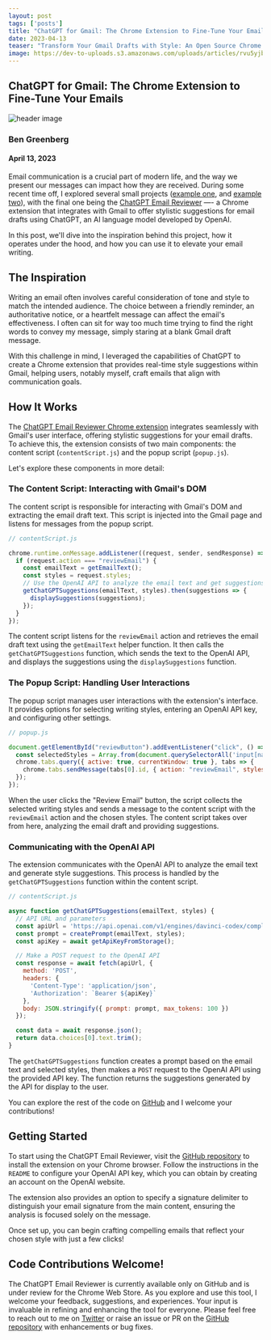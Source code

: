 ```yaml
---
layout: post 
tags: ['posts']
title: "ChatGPT for Gmail: The Chrome Extension to Fine-Tune Your Emails"
date: 2023-04-13
teaser: "Transform Your Gmail Drafts with Style: An Open Source Chrome Extension Powered by ChatGPT"
image: https://dev-to-uploads.s3.amazonaws.com/uploads/articles/rvu5yjbuqtsu6je83id1.png
---
```


## ChatGPT for Gmail: The Chrome Extension to Fine-Tune Your Emails

![header image](https://dev-to-uploads.s3.amazonaws.com/uploads/articles/rvu5yjbuqtsu6je83id1.png)

### Ben Greenberg
#### April 13, 2023

Email communication is a crucial part of modern life, and the way we present our messages can impact how they are received. During some recent time off, I explored several small projects ([example one](https://www.bengreenberg.dev/posts/2023-04-04-github-action-gpt-language-check/), and [example two](https://www.bengreenberg.dev/posts/2023-04-09-github-profile-dynamic-content/)), with the final one being the [ChatGPT Email Reviewer](https://github.com/hummusonrails/chatgpt-gmail-suggestions-chrome-extension) —- a Chrome extension that integrates with Gmail to offer stylistic suggestions for email drafts using ChatGPT, an AI language model developed by OpenAI.

In this post, we'll dive into the inspiration behind this project, how it operates under the hood, and how you can use it to elevate your email writing.

## The Inspiration

Writing an email often involves careful consideration of tone and style to match the intended audience. The choice between a friendly reminder, an authoritative notice, or a heartfelt message can affect the email's effectiveness. I often can sit for way too much time trying to find the right words to convey my message, simply staring at a blank Gmail draft message.

With this challenge in mind, I leveraged the capabilities of ChatGPT to create a Chrome extension that provides real-time style suggestions within Gmail, helping users, notably myself, craft emails that align with communication goals.

## How It Works

The [ChatGPT Email Reviewer Chrome extension](https://github.com/hummusonrails/chatgpt-gmail-suggestions-chrome-extension) integrates seamlessly with Gmail's user interface, offering stylistic suggestions for your email drafts. To achieve this, the extension consists of two main components: the content script (`contentScript.js`) and the popup script (`popup.js`).

Let's explore these components in more detail:

### The Content Script: Interacting with Gmail's DOM

The content script is responsible for interacting with Gmail's DOM and extracting the email draft text. This script is injected into the Gmail page and listens for messages from the popup script.

```javascript
// contentScript.js

chrome.runtime.onMessage.addListener((request, sender, sendResponse) => {
  if (request.action === "reviewEmail") {
    const emailText = getEmailText();
    const styles = request.styles;
    // Use the OpenAI API to analyze the email text and get suggestions
    getChatGPTSuggestions(emailText, styles).then(suggestions => {
      displaySuggestions(suggestions);
    });
  }
});
```

The content script listens for the `reviewEmail` action and retrieves the email draft text using the `getEmailText` helper function. It then calls the `getChatGPTSuggestions` function, which sends the text to the OpenAI API, and displays the suggestions using the `displaySuggestions` function.

### The Popup Script: Handling User Interactions

The popup script manages user interactions with the extension's interface. It provides options for selecting writing styles, entering an OpenAI API key, and configuring other settings.

```javascript
// popup.js

document.getElementById("reviewButton").addEventListener("click", () => {
  const selectedStyles = Array.from(document.querySelectorAll('input[name="style"]:checked')).map(input => input.value);
  chrome.tabs.query({ active: true, currentWindow: true }, tabs => {
    chrome.tabs.sendMessage(tabs[0].id, { action: "reviewEmail", styles: selectedStyles });
  });
});
```

When the user clicks the "Review Email" button, the script collects the selected writing styles and sends a message to the content script with the `reviewEmail` action and the chosen styles. The content script takes over from here, analyzing the email draft and providing suggestions.

### Communicating with the OpenAI API

The extension communicates with the OpenAI API to analyze the email text and generate style suggestions. This process is handled by the `getChatGPTSuggestions` function within the content script.

```javascript
// contentScript.js

async function getChatGPTSuggestions(emailText, styles) {
  // API URL and parameters
  const apiUrl = 'https://api.openai.com/v1/engines/davinci-codex/completions';
  const prompt = createPrompt(emailText, styles);
  const apiKey = await getApiKeyFromStorage();

  // Make a POST request to the OpenAI API
  const response = await fetch(apiUrl, {
    method: 'POST',
    headers: {
      'Content-Type': 'application/json',
      'Authorization': `Bearer ${apiKey}`
    },
    body: JSON.stringify({ prompt: prompt, max_tokens: 100 })
  });

  const data = await response.json();
  return data.choices[0].text.trim();
}
```

The `getChatGPTSuggestions` function creates a prompt based on the email text and selected styles, then makes a `POST` request to the OpenAI API using the provided API key. The function returns the suggestions generated by the API for display to the user.

You can explore the rest of the code on [GitHub](https://github.com/hummusonrails/chatgpt-gmail-suggestions-chrome-extension) and I welcome your contributions!

## Getting Started

To start using the ChatGPT Email Reviewer, visit the [GitHub repository](https://github.com/hummusonrails/chatgpt-gmail-suggestions-chrome-extension) to install the extension on your Chrome browser. Follow the instructions in the `README` to configure your OpenAI API key, which you can obtain by creating an account on the OpenAI website.

The extension also provides an option to specify a signature delimiter to distinguish your email signature from the main content, ensuring the analysis is focused solely on the message.

Once set up, you can begin crafting compelling emails that reflect your chosen style with just a few clicks!

## Code Contributions Welcome!

The ChatGPT Email Reviewer is currently available only on GitHub and is under review for the Chrome Web Store. As you explore and use this tool, I welcome your feedback, suggestions, and experiences. Your input is invaluable in refining and enhancing the tool for everyone. Please feel free to reach out to me on [Twitter](https://twitter.com/hummusonrails) or raise an issue or PR on the [GitHub repository](https://github.com/hummusonrails/chatgpt-gmail-suggestions-chrome-extension) with enhancements or bug fixes.
